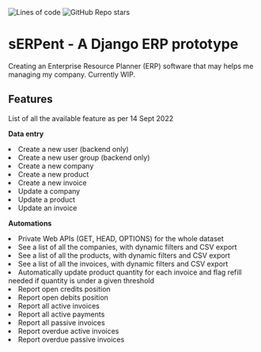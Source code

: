 ![Lines of code](https://img.shields.io/tokei/lines/github/carloocchiena/django_erp?style=plastic) ![GitHub Repo stars](https://img.shields.io/github/stars/carloocchiena/django_erp?style=social)

# sERPent - A Django ERP prototype
Creating an Enterprise Resource Planner (ERP) software that may helps me managing my company. Currently WIP.



## Features

List of all the available feature as per 14 Sept 2022

<strong>Data entry</strong>
    <li>Create a new user (backend only)</li>
    <li>Create a new user group (backend only)</li>
    <li>Create a new company</li>
    <li>Create a new product</li>
    <li>Create a new invoice</li>
    <li>Update a company</li>
    <li>Update a product</li>
    <li>Update an invoice</li>

<strong>Automations</strong>
    <li>Private Web APIs (GET, HEAD, OPTIONS) for the whole dataset</li>
    <li>See a list of all the companies, with dynamic filters and CSV export</li>
    <li>See a list of all the products, with dynamic filters and CSV export</li>
    <li>See a list of all the invoices, with dynamic filters and CSV export</li>
    <li>Automatically update product quantity for each invoice and flag refill needed if quantity is under a given threshold</li>
    <li>Report open credits position</li>
    <li>Report open debits position</li>
    <li>Report all active invoices </li>
    <li>Report all active payments </li>
    <li>Report all passive invoices </li>
    <li>Report overdue active invoices </li>
    <li>Report overdue passive invoices </li>
